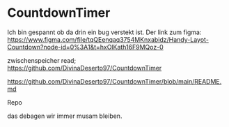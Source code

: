 # CountdownTimer
Ich bin gespannt ob da drin ein bug verstekt ist.
Der link zum figma:
https://www.figma.com/file/tqQEenqaq3754MKnxabidz/Handy-Layot-Countdown?node-id=0%3A1&t=hxOlKath16F9MQoz-0

zwischenspeicher read;
https://github.com/DivinaDeserto97/CountdownTimer

https://github.com/DivinaDeserto97/CountdownTimer/blob/main/README.md

Repo

das debagen wir immer musam bleiben.